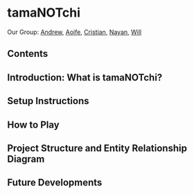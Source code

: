 # tamaNOTchi

Our Group: [Andrew](https://github.com/AJWinebrenner), [Aoife](https://github.com/aoifeags), [Cristian](https://github.com/Roscaaa), [Nayan](https://github.com/Nayan-grg), [Will](https://github.com/WillBurdett)

## Contents


## Introduction: What is tamaNOTchi? 


## Setup Instructions


## How to Play


## Project Structure and Entity Relationship Diagram


## Future Developments


